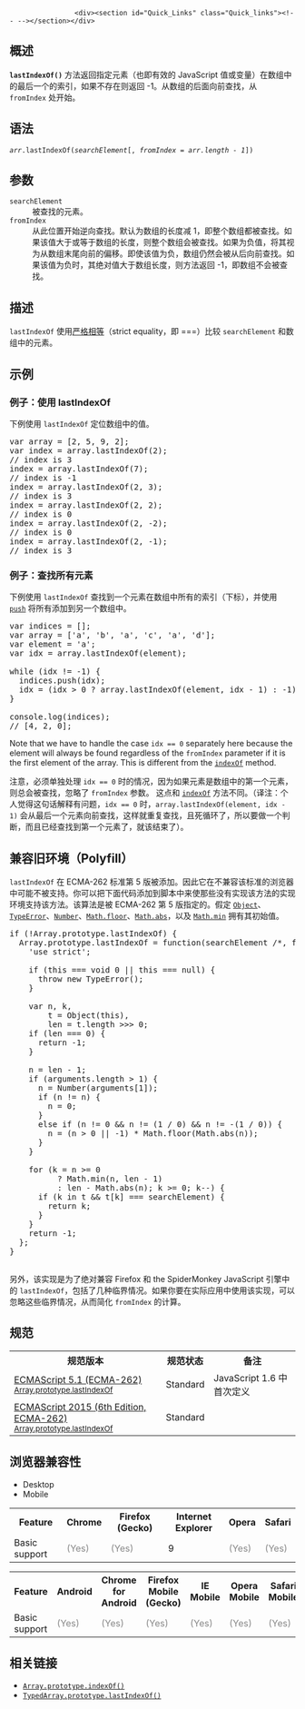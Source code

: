 
                
                  
                    <div><section id="Quick_Links" class="Quick_links"><!-- --></section></div>

<h2 name="Summary" id="Summary">&#x6982;&#x8FF0;</h2>

<p><code><strong>lastIndexOf()</strong></code> &#x65B9;&#x6CD5;&#x8FD4;&#x56DE;&#x6307;&#x5B9A;&#x5143;&#x7D20;&#xFF08;&#x4E5F;&#x5373;&#x6709;&#x6548;&#x7684; JavaScript &#x503C;&#x6216;&#x53D8;&#x91CF;&#xFF09;&#x5728;&#x6570;&#x7EC4;&#x4E2D;&#x7684;&#x6700;&#x540E;&#x4E00;&#x4E2A;&#x7684;&#x7D22;&#x5F15;&#xFF0C;&#x5982;&#x679C;&#x4E0D;&#x5B58;&#x5728;&#x5219;&#x8FD4;&#x56DE; -1&#x3002;&#x4ECE;&#x6570;&#x7EC4;&#x7684;&#x540E;&#x9762;&#x5411;&#x524D;&#x67E5;&#x627E;&#xFF0C;&#x4ECE; <code>fromIndex</code> &#x5904;&#x5F00;&#x59CB;&#x3002;</p>

<h2 name="Syntax" id="Syntax">&#x8BED;&#x6CD5;</h2>

<pre class="syntaxbox"><code><em>arr</em>.lastIndexOf(<em>searchElement</em>[, <em>fromIndex = arr.length - 1</em>])</code></pre>

<h2 name="Parameters" id="Parameters">&#x53C2;&#x6570;</h2>

<dl>
 <dt><code>searchElement</code></dt>
 <dd>&#x88AB;&#x67E5;&#x627E;&#x7684;&#x5143;&#x7D20;&#x3002;</dd>
 <dt><code>fromIndex</code></dt>
 <dd>&#x4ECE;&#x6B64;&#x4F4D;&#x7F6E;&#x5F00;&#x59CB;&#x9006;&#x5411;&#x67E5;&#x627E;&#x3002;&#x9ED8;&#x8BA4;&#x4E3A;&#x6570;&#x7EC4;&#x7684;&#x957F;&#x5EA6;&#x51CF; 1&#xFF0C;&#x5373;&#x6574;&#x4E2A;&#x6570;&#x7EC4;&#x90FD;&#x88AB;&#x67E5;&#x627E;&#x3002;&#x5982;&#x679C;&#x8BE5;&#x503C;&#x5927;&#x4E8E;&#x6216;&#x7B49;&#x4E8E;&#x6570;&#x7EC4;&#x7684;&#x957F;&#x5EA6;&#xFF0C;&#x5219;&#x6574;&#x4E2A;&#x6570;&#x7EC4;&#x4F1A;&#x88AB;&#x67E5;&#x627E;&#x3002;&#x5982;&#x679C;&#x4E3A;&#x8D1F;&#x503C;&#xFF0C;&#x5C06;&#x5176;&#x89C6;&#x4E3A;&#x4ECE;&#x6570;&#x7EC4;&#x672B;&#x5C3E;&#x5411;&#x524D;&#x7684;&#x504F;&#x79FB;&#x3002;&#x5373;&#x4F7F;&#x8BE5;&#x503C;&#x4E3A;&#x8D1F;&#xFF0C;&#x6570;&#x7EC4;&#x4ECD;&#x7136;&#x4F1A;&#x88AB;&#x4ECE;&#x540E;&#x5411;&#x524D;&#x67E5;&#x627E;&#x3002;&#x5982;&#x679C;&#x8BE5;&#x503C;&#x4E3A;&#x8D1F;&#x65F6;&#xFF0C;&#x5176;&#x7EDD;&#x5BF9;&#x503C;&#x5927;&#x4E8E;&#x6570;&#x7EC4;&#x957F;&#x5EA6;&#xFF0C;&#x5219;&#x65B9;&#x6CD5;&#x8FD4;&#x56DE; -1&#xFF0C;&#x5373;&#x6570;&#x7EC4;&#x4E0D;&#x4F1A;&#x88AB;&#x67E5;&#x627E;&#x3002;</dd>
</dl>

<h2 name="Description" id="Description">&#x63CF;&#x8FF0;</h2>

<p><code>lastIndexOf</code> &#x4F7F;&#x7528;<a href="https://developer.mozilla.org/zh-CN/docs/Web/JavaScript/Reference/Operators/Comparison_Operators#Using_the_Equality_Operators">&#x4E25;&#x683C;&#x76F8;&#x7B49;</a>&#xFF08;strict equality&#xFF0C;&#x5373; ===&#xFF09;&#x6BD4;&#x8F83;&#xA0;<code>searchElement</code>&#xA0;&#x548C;&#x6570;&#x7EC4;&#x4E2D;&#x7684;&#x5143;&#x7D20;&#x3002;</p>

<h2 name="Examples" id="Examples">&#x793A;&#x4F8B;</h2>

<h3 name="Example:_Using_lastIndexOf" id="Example:_Using_lastIndexOf">&#x4F8B;&#x5B50;&#xFF1A;&#x4F7F;&#x7528; lastIndexOf</h3>

<p>&#x4E0B;&#x4F8B;&#x4F7F;&#x7528;&#xA0;<code>lastIndexOf</code> &#x5B9A;&#x4F4D;&#x6570;&#x7EC4;&#x4E2D;&#x7684;&#x503C;&#x3002;</p>

<pre class="brush: js">var array = [2, 5, 9, 2];
var index = array.lastIndexOf(2);
// index is 3
index = array.lastIndexOf(7);
// index is -1
index = array.lastIndexOf(2, 3);
// index is 3
index = array.lastIndexOf(2, 2);
// index is 0
index = array.lastIndexOf(2, -2);
// index is 0
index = array.lastIndexOf(2, -1);
// index is 3
</pre>

<h3 name="Example:_Finding_all_the_occurrences_of_an_element" id="Example:_Finding_all_the_occurrences_of_an_element">&#x4F8B;&#x5B50;&#xFF1A;&#x67E5;&#x627E;&#x6240;&#x6709;&#x5143;&#x7D20;</h3>

<p>&#x4E0B;&#x4F8B;&#x4F7F;&#x7528;&#xA0;<code>lastIndexOf</code> &#x67E5;&#x627E;&#x5230;&#x4E00;&#x4E2A;&#x5143;&#x7D20;&#x5728;&#x6570;&#x7EC4;&#x4E2D;&#x6240;&#x6709;&#x7684;&#x7D22;&#x5F15;&#xFF08;&#x4E0B;&#x6807;&#xFF09;&#xFF0C;&#x5E76;&#x4F7F;&#x7528; <a title="push()&#xA0;&#x65B9;&#x6CD5;&#x6DFB;&#x52A0;&#x4E00;&#x4E2A;&#x6216;&#x591A;&#x4E2A;&#x5143;&#x7D20;&#x5230;&#x6570;&#x7EC4;&#x7684;&#x672B;&#x5C3E;&#xFF0C;&#x5E76;&#x8FD4;&#x56DE;&#x6570;&#x7EC4;&#x65B0;&#x7684;&#x957F;&#x5EA6;&#xFF08;length &#x5C5E;&#x6027;&#x503C;&#xFF09;&#x3002;" href="/zh-CN/docs/Web/JavaScript/Reference/Global_Objects/Array/push"><code>push</code></a> &#x5C06;&#x6240;&#x6709;&#x6DFB;&#x52A0;&#x5230;&#x53E6;&#x4E00;&#x4E2A;&#x6570;&#x7EC4;&#x4E2D;&#x3002;</p>

<pre class="brush: js">var indices = [];
var array = [&apos;a&apos;, &apos;b&apos;, &apos;a&apos;, &apos;c&apos;, &apos;a&apos;, &apos;d&apos;];
var element = &apos;a&apos;;
var idx = array.lastIndexOf(element);

while (idx&#xA0;!= -1) {
  indices.push(idx);
  idx = (idx &gt; 0&#xA0;? array.lastIndexOf(element, idx - 1)&#xA0;: -1);
}

console.log(indices);
// [4, 2, 0];
</pre>

<p>Note that we have to handle the case&#xA0;<code style="font-style: normal;">idx == 0</code>&#xA0;separately here because the element will always be found regardless of the&#xA0;<code style="font-style: normal;">fromIndex</code>&#xA0;parameter if it is the first element of the array. This is different from the <a title="indexOf()&#x65B9;&#x6CD5;&#x8FD4;&#x56DE;&#x7ED9;&#x5B9A;&#x5143;&#x7D20;&#x80FD;&#x627E;&#x5728;&#x6570;&#x7EC4;&#x4E2D;&#x627E;&#x5230;&#x7684;&#x7B2C;&#x4E00;&#x4E2A;&#x7D22;&#x5F15;&#x503C;&#xFF0C;&#x5426;&#x5219;&#x8FD4;&#x56DE;-1&#x3002;" href="/zh-CN/docs/Web/JavaScript/Reference/Global_Objects/Array/indexOf"><code>indexOf</code></a> method.</p>

<p>&#x6CE8;&#x610F;&#xFF0C;&#x5FC5;&#x987B;&#x5355;&#x72EC;&#x5904;&#x7406;&#xA0;<code>idx == 0</code> &#x65F6;&#x7684;&#x60C5;&#x51B5;&#xFF0C;&#x56E0;&#x4E3A;&#x5982;&#x679C;&#x5143;&#x7D20;&#x662F;&#x6570;&#x7EC4;&#x4E2D;&#x7684;&#x7B2C;&#x4E00;&#x4E2A;&#x5143;&#x7D20;&#xFF0C;&#x5219;&#x603B;&#x4F1A;&#x88AB;&#x67E5;&#x627E;&#xFF0C;&#x5FFD;&#x7565;&#x4E86;&#xA0;<code>fromIndex</code>&#xA0;&#x53C2;&#x6570;&#x3002; &#x8FD9;&#x70B9;&#x548C; <a title="indexOf()&#x65B9;&#x6CD5;&#x8FD4;&#x56DE;&#x7ED9;&#x5B9A;&#x5143;&#x7D20;&#x80FD;&#x627E;&#x5728;&#x6570;&#x7EC4;&#x4E2D;&#x627E;&#x5230;&#x7684;&#x7B2C;&#x4E00;&#x4E2A;&#x7D22;&#x5F15;&#x503C;&#xFF0C;&#x5426;&#x5219;&#x8FD4;&#x56DE;-1&#x3002;" href="/zh-CN/docs/Web/JavaScript/Reference/Global_Objects/Array/indexOf"><code>indexOf</code></a> &#x65B9;&#x6CD5;&#x4E0D;&#x540C;&#x3002;&#xFF08;&#x8BD1;&#x6CE8;&#xFF1A;&#x4E2A;&#x4EBA;&#x89C9;&#x5F97;&#x8FD9;&#x53E5;&#x8BDD;&#x89E3;&#x91CA;&#x6709;&#x95EE;&#x9898;&#xFF0C;<code>idx == 0</code> &#x65F6;&#xFF0C;<code><font face="Consolas, Monaco, Andale Mono, monospace">array.lastIndexOf(element, idx - 1)</font></code>&#xA0;&#x4F1A;&#x4ECE;&#x6700;&#x540E;&#x4E00;&#x4E2A;&#x5143;&#x7D20;&#x5411;&#x524D;&#x67E5;&#x627E;&#xFF0C;&#x8FD9;&#x6837;&#x5C31;&#x91CD;&#x590D;&#x67E5;&#x627E;&#xFF0C;&#x4E14;&#x6B7B;&#x5FAA;&#x73AF;&#x4E86;&#xFF0C;&#x6240;&#x4EE5;&#x8981;&#x505A;&#x4E00;&#x4E2A;&#x5224;&#x65AD;&#xFF0C;&#x800C;&#x4E14;&#x5DF2;&#x7ECF;&#x67E5;&#x627E;&#x5230;&#x7B2C;&#x4E00;&#x4E2A;&#x5143;&#x7D20;&#x4E86;&#xFF0C;&#x5C31;&#x8BE5;&#x7ED3;&#x675F;&#x4E86;&#xFF09;&#x3002;</p>

<h2 name="Compatibility" id="Compatibility">&#x517C;&#x5BB9;&#x65E7;&#x73AF;&#x5883;&#xFF08;Polyfill&#xFF09;</h2>

<p><code>lastIndexOf</code> &#x5728; ECMA-262 &#x6807;&#x51C6;&#x7B2C; 5 &#x7248;&#x88AB;&#x6DFB;&#x52A0;&#x3002;&#x56E0;&#x6B64;&#x5B83;&#x5728;&#x4E0D;&#x517C;&#x5BB9;&#x8BE5;&#x6807;&#x51C6;&#x7684;&#x6D4F;&#x89C8;&#x5668;&#x4E2D;&#x53EF;&#x80FD;&#x4E0D;&#x88AB;&#x652F;&#x6301;&#x3002;&#x4F60;&#x53EF;&#x4EE5;&#x628A;&#x4E0B;&#x9762;&#x4EE3;&#x7801;&#x6DFB;&#x52A0;&#x5230;&#x811A;&#x672C;&#x4E2D;&#x6765;&#x4F7F;&#x90A3;&#x4E9B;&#x6CA1;&#x6709;&#x5B9E;&#x73B0;&#x8BE5;&#x65B9;&#x6CD5;&#x7684;&#x5B9E;&#x73B0;&#x73AF;&#x5883;&#x652F;&#x6301;&#x8BE5;&#x65B9;&#x6CD5;&#x3002;&#x8BE5;&#x7B97;&#x6CD5;&#x662F;&#x88AB; ECMA-262 &#x7B2C; 5 &#x7248;&#x6307;&#x5B9A;&#x7684;&#x3002;&#x5047;&#x5B9A;&#xA0;<a title="Object &#x6784;&#x9020;&#x51FD;&#x6570;&#x521B;&#x5EFA;&#x4E00;&#x4E2A;&#x5BF9;&#x8C61;&#x5305;&#x88C5;&#xFF08;object wrapper&#xFF09;&#x3002;" href="/zh-CN/docs/Web/JavaScript/Reference/Global_Objects/Object"><code>Object</code></a>&#x3001;<a title="TypeError&#xFF08;&#x7C7B;&#x578B;&#x9519;&#x8BEF;&#xFF09;&#xA0;&#x5BF9;&#x8C61;&#x7528;&#x6765;&#x8868;&#x793A;&#x503C;&#x7684;&#x7C7B;&#x578B;&#x975E;&#x9884;&#x671F;&#x7C7B;&#x578B;&#x65F6;&#x53D1;&#x751F;&#x7684;&#x9519;&#x8BEF;&#x3002;" href="/zh-CN/docs/Web/JavaScript/Reference/Global_Objects/TypeError"><code>TypeError</code></a>&#x3001;<a title="JavaScript &#x7684; Number&#xA0;&#x5BF9;&#x8C61;&#x662F;&#x7ECF;&#x8FC7;&#x5C01;&#x88C5;&#x7684;&#x80FD;&#x8BA9;&#x4F60;&#x5904;&#x7406;&#x6570;&#x5B57;&#x503C;&#x7684;&#x5BF9;&#x8C61;&#x3002;Number &#x5BF9;&#x8C61;&#x7531;&#xA0;Number() &#x6784;&#x9020;&#x5668;&#x521B;&#x5EFA;&#x3002;" href="/zh-CN/docs/Web/JavaScript/Reference/Global_Objects/Number"><code>Number</code></a>&#x3001;<a title="Math.floor(x) &#x51FD;&#x6570;&#x8FD4;&#x56DE;&#x5C0F;&#x4E8E;&#x6216;&#x7B49;&#x4E8E;&#x6570; &quot;x&quot; &#x7684;&#x6700;&#x5927;&#x6574;&#x6570;&#x3002;" href="/zh-CN/docs/Web/JavaScript/Reference/Global_Objects/Math/floor"><code>Math.floor</code></a>&#x3001;<a title="Math.abs(x)&#xA0;&#x51FD;&#x6570;&#x8FD4;&#x56DE;&#x6307;&#x5B9A;&#x6570;&#x5B57; &#x201C;x&#x201C; &#x7684;&#x7EDD;&#x5BF9;&#x503C;&#x3002;" href="/zh-CN/docs/Web/JavaScript/Reference/Global_Objects/Math/abs"><code>Math.abs</code></a>&#xFF0C;&#x4EE5;&#x53CA; <a title="Math.min() &#x8FD4;&#x56DE;&#x96F6;&#x4E2A;&#x6216;&#x66F4;&#x591A;&#x4E2A;&#x6570;&#x503C;&#x7684;&#x6700;&#x5C0F;&#x503C;&#x3002;" href="/zh-CN/docs/Web/JavaScript/Reference/Global_Objects/Math/min"><code>Math.min</code></a> &#x62E5;&#x6709;&#x5176;&#x521D;&#x59CB;&#x503C;&#x3002;</p>

<pre class="brush: js">if (!Array.prototype.lastIndexOf) {
&#xA0; Array.prototype.lastIndexOf = function(searchElement /*, fromIndex*/) {
&#xA0;&#xA0;&#xA0; &apos;use strict&apos;;

&#xA0;&#xA0;&#xA0; if (this === void 0 || this === null) {
&#xA0;&#xA0;&#xA0;&#xA0;&#xA0; throw new TypeError();
&#xA0;&#xA0;&#xA0; }

&#xA0;&#xA0;&#xA0; var n, k,
&#xA0;&#xA0;&#xA0;&#xA0;&#xA0;&#xA0;&#xA0; t = Object(this),
&#xA0;&#xA0;&#xA0;&#xA0;&#xA0;&#xA0;&#xA0; len = t.length &gt;&gt;&gt; 0;
&#xA0;&#xA0;&#xA0; if (len === 0) {
&#xA0;&#xA0;&#xA0;&#xA0;&#xA0; return -1;
&#xA0;&#xA0;&#xA0; }

&#xA0;&#xA0;&#xA0; n = len - 1;
&#xA0;&#xA0;&#xA0; if (arguments.length &gt; 1) {
&#xA0;&#xA0;&#xA0;&#xA0;&#xA0; n = Number(arguments[1]);
&#xA0;&#xA0;&#xA0;&#xA0;&#xA0; if (n != n) {
&#xA0;&#xA0;&#xA0;&#xA0;&#xA0;&#xA0;&#xA0; n = 0;
&#xA0;&#xA0;&#xA0;&#xA0;&#xA0; }
&#xA0;&#xA0;&#xA0;&#xA0;&#xA0; else if (n != 0 &amp;&amp; n != (1 / 0) &amp;&amp; n != -(1 / 0)) {
&#xA0;&#xA0;&#xA0;&#xA0;&#xA0;&#xA0;&#xA0; n = (n &gt; 0 || -1) * Math.floor(Math.abs(n));
&#xA0;&#xA0;&#xA0;&#xA0;&#xA0; }
&#xA0;&#xA0;&#xA0; }

&#xA0;&#xA0;&#xA0; for (k = n &gt;= 0
&#xA0;&#xA0;&#xA0;&#xA0;&#xA0;&#xA0;&#xA0;&#xA0;&#xA0; ? Math.min(n, len - 1)
&#xA0;&#xA0;&#xA0;&#xA0;&#xA0;&#xA0;&#xA0;&#xA0;&#xA0; : len - Math.abs(n); k &gt;= 0; k--) {
&#xA0;&#xA0;&#xA0;&#xA0;&#xA0; if (k in t &amp;&amp; t[k] === searchElement) {
&#xA0;&#xA0;&#xA0;&#xA0;&#xA0;&#xA0;&#xA0; return k;
&#xA0;&#xA0;&#xA0;&#xA0;&#xA0; }
&#xA0;&#xA0;&#xA0; }
&#xA0;&#xA0;&#xA0; return -1;
&#xA0; };
}

</pre>

<p>&#x53E6;&#x5916;&#xFF0C;&#x8BE5;&#x5B9E;&#x73B0;&#x662F;&#x4E3A;&#x4E86;&#x7EDD;&#x5BF9;&#x517C;&#x5BB9;&#xA0;Firefox &#x548C; the SpiderMonkey JavaScript &#x5F15;&#x64CE;&#x4E2D;&#x7684; <code>lastIndexOf</code>&#xFF0C;&#x5305;&#x62EC;&#x4E86;&#x51E0;&#x79CD;&#x4E34;&#x754C;&#x60C5;&#x51B5;&#x3002;&#x5982;&#x679C;&#x4F60;&#x8981;&#x5728;&#x5B9E;&#x9645;&#x5E94;&#x7528;&#x4E2D;&#x4F7F;&#x7528;&#x8BE5;&#x5B9E;&#x73B0;&#xFF0C;&#x53EF;&#x4EE5;&#x5FFD;&#x7565;&#x8FD9;&#x4E9B;&#x4E34;&#x754C;&#x60C5;&#x51B5;&#xFF0C;&#x4ECE;&#x800C;&#x7B80;&#x5316;&#xA0;<code>fromIndex</code> &#x7684;&#x8BA1;&#x7B97;&#x3002;</p>

<h2 id="&#x89C4;&#x8303;">&#x89C4;&#x8303;</h2>

<table class="standard-table">
 <tbody>
  <tr>
   <th scope="col">&#x89C4;&#x8303;&#x7248;&#x672C;</th>
   <th scope="col">&#x89C4;&#x8303;&#x72B6;&#x6001;</th>
   <th scope="col">&#x5907;&#x6CE8;</th>
  </tr>
  <tr>
   <td><a hreflang="en" class="external" lang="en" href="http://www.ecma-international.org/ecma-262/5.1/#sec-15.4.4.15">ECMAScript 5.1 (ECMA-262)<br><small lang="zh-CN">Array.prototype.lastIndexOf</small></a></td>
   <td><span class="spec-Standard">Standard</span></td>
   <td>JavaScript 1.6 &#x4E2D;&#x9996;&#x6B21;&#x5B9A;&#x4E49;</td>
  </tr>
  <tr>
   <td><a hreflang="en" class="external" lang="en" href="http://www.ecma-international.org/ecma-262/6.0/#sec-array.prototype.lastindexof">ECMAScript 2015 (6th Edition, ECMA-262)<br><small lang="zh-CN">Array.prototype.lastIndexOf</small></a></td>
   <td><span class="spec-Standard">Standard</span></td>
   <td>&#xA0;</td>
  </tr>
 </tbody>
</table>

<h2 id="&#x6D4F;&#x89C8;&#x5668;&#x517C;&#x5BB9;&#x6027;">&#x6D4F;&#x89C8;&#x5668;&#x517C;&#x5BB9;&#x6027;</h2>

<p></p><div class="htab"> 
    <a name="AutoCompatibilityTable" id="AutoCompatibilityTable"></a> 
    <ul> 
        <li class="selected"><a>Desktop</a></li> 
        <li><a>Mobile</a></li> 
    </ul> 
</div><p></p>

<div id="compat-desktop">
<table class="compat-table">
 <tbody>
  <tr>
   <th>Feature</th>
   <th>Chrome</th>
   <th>Firefox (Gecko)</th>
   <th>Internet Explorer</th>
   <th>Opera</th>
   <th>Safari</th>
  </tr>
  <tr>
   <td>Basic support</td>
   <td><span title="Please update this with the earliest version of support." style="color: #888;">(Yes)</span></td>
   <td><span title="Please update this with the earliest version of support." style="color: #888;">(Yes)</span></td>
   <td>9</td>
   <td><span title="Please update this with the earliest version of support." style="color: #888;">(Yes)</span></td>
   <td><span title="Please update this with the earliest version of support." style="color: #888;">(Yes)</span></td>
  </tr>
 </tbody>
</table>
</div>

<div id="compat-mobile">
<table class="compat-table">
 <tbody>
  <tr>
   <th>Feature</th>
   <th>Android</th>
   <th>Chrome for Android</th>
   <th>Firefox Mobile (Gecko)</th>
   <th>IE Mobile</th>
   <th>Opera Mobile</th>
   <th>Safari Mobile</th>
  </tr>
  <tr>
   <td>Basic support</td>
   <td><span title="Please update this with the earliest version of support." style="color: #888;">(Yes)</span></td>
   <td><span title="Please update this with the earliest version of support." style="color: #888;">(Yes)</span></td>
   <td><span title="Please update this with the earliest version of support." style="color: #888;">(Yes)</span></td>
   <td><span title="Please update this with the earliest version of support." style="color: #888;">(Yes)</span></td>
   <td><span title="Please update this with the earliest version of support." style="color: #888;">(Yes)</span></td>
   <td><span title="Please update this with the earliest version of support." style="color: #888;">(Yes)</span></td>
  </tr>
 </tbody>
</table>
</div>

<h2 name="See_also" id="See_also">&#x76F8;&#x5173;&#x94FE;&#x63A5;</h2>

<ul>
 <li><a title="indexOf()&#x65B9;&#x6CD5;&#x8FD4;&#x56DE;&#x7ED9;&#x5B9A;&#x5143;&#x7D20;&#x80FD;&#x627E;&#x5728;&#x6570;&#x7EC4;&#x4E2D;&#x627E;&#x5230;&#x7684;&#x7B2C;&#x4E00;&#x4E2A;&#x7D22;&#x5F15;&#x503C;&#xFF0C;&#x5426;&#x5219;&#x8FD4;&#x56DE;-1&#x3002;" href="/zh-CN/docs/Web/JavaScript/Reference/Global_Objects/Array/indexOf"><code>Array.prototype.indexOf()</code></a></li>
 <li><a title="&#x6B64;&#x9875;&#x9762;&#x4ECD;&#x672A;&#x88AB;&#x672C;&#x5730;&#x5316;, &#x671F;&#x5F85;&#x60A8;&#x7684;&#x7FFB;&#x8BD1;!" class="new" href="/zh-CN/docs/Web/JavaScript/Reference/Global_Objects/TypedArray/lastIndexOf"><code>TypedArray.prototype.lastIndexOf()</code></a></li>
</ul>
                  
                
              
